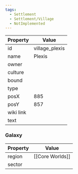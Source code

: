 ```yaml
---
tags:
  - Settlement
  - Settlement/Village
  - NotImplemented
---
```


| Property  | Value          |
| --------- | -------------- |
| id        | village_plexis |
| name      | Plexis         |
| owner     |                |
| culture   |                |
| bound     |                |
| type      |                |
| posX      | 885            |
| posY      | 857            |
| wiki link |                |
| text      |                |

### Galaxy
| Property | Value           |
| -------- | --------------- |
| region   | [[Core Worlds]] |
| sector   |                 |

